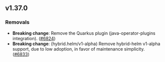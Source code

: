 ## v1.37.0

### Removals

- **Breaking change**: Remove the Quarkus plugin (java-operator-plugins integration). ([#6824](https://github.com/operator-framework/operator-sdk/pull/6824))
- **Breaking change**: (hybrid.helm/v1-alpha) Remove hybrid-helm v1-alpha support, due to low adoption, in favor of maintenance simplicity. ([#6833](https://github.com/operator-framework/operator-sdk/pull/6833))
